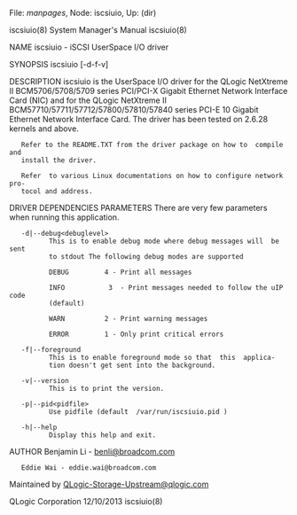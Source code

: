 File: *manpages*,  Node: iscsiuio,  Up: (dir)

iscsiuio(8)                 System Manager's Manual                iscsiuio(8)



NAME
       iscsiuio - iSCSI UserSpace I/O driver

SYNOPSIS
       iscsiuio [-d-f-v]

DESCRIPTION
       iscsiuio  is  the  UserSpace  I/O  driver  for  the QLogic NetXtreme II
       BCM5706/5708/5709 series PCI/PCI-X Gigabit Ethernet  Network  Interface
       Card      (NIC)     and     for     the     QLogic     NetXtreme     II
       BCM57710/57711/57712/57800/57810/57840 series PCI-E 10 Gigabit Ethernet
       Network  Interface  Card.  The driver has been tested on 2.6.28 kernels
       and above.

       Refer to the README.TXT from the driver package on how to  compile  and
       install the driver.

       Refer  to various Linux documentations on how to configure network pro‐
       tocol and address.

DRIVER DEPENDENCIES
PARAMETERS
       There are very few parameters when running this application.

       -d|--debug<debuglevel>
              This is to enable debug mode where debug messages will  be  sent
              to stdout The following debug modes are supported

              DEBUG         4 - Print all messages

              INFO           3  - Print messages needed to follow the uIP code
              (default)

              WARN          2 - Print warning messages

              ERROR         1 - Only print critical errors

       -f|--foreground
              This is to enable foreground mode so that  this  applica‐
              tion doesn't get sent into the background.

       -v|--version
              This is to print the version.

       -p|--pid<pidfile>
              Use pidfile (default  /var/run/iscsiuio.pid )

       -h|--help
              Display this help and exit.



AUTHOR
       Benjamin Li - benli@broadcom.com

       Eddie Wai - eddie.wai@broadcom.com

Maintained by
       QLogic-Storage-Upstream@qlogic.com



QLogic Corporation                12/10/2013                       iscsiuio(8)
